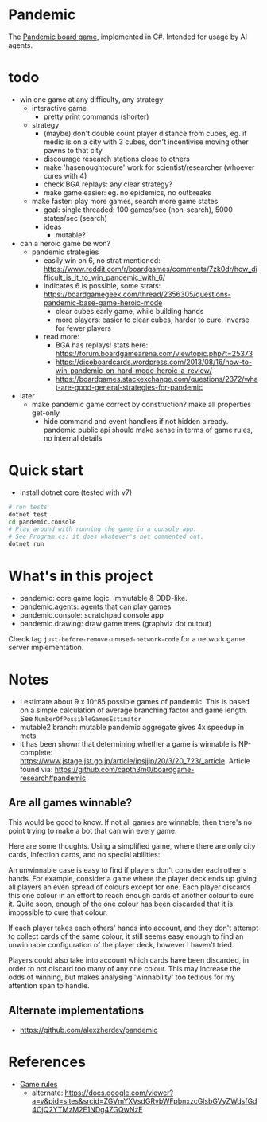 # Pandemic

The [Pandemic board game](https://en.wikipedia.org/wiki/Pandemic_%28board_game%29),
implemented in C#. Intended for usage by AI agents.

# todo
- win one game at any difficulty, any strategy
  - interactive game
    - pretty print commands (shorter)
  - strategy
    - (maybe) don't double count player distance from cubes, eg. if medic is on a city with 3 cubes,
      don't incentivise moving other pawns to that city
    - discourage research stations close to others
    - make 'hasenoughtocure' work for scientist/researcher (whoever cures with 4)
    - check BGA replays: any clear strategy?
    - make game easier: eg. no epidemics, no outbreaks
  - make faster: play more games, search more game states
    - goal: single threaded: 100 games/sec (non-search), 5000 states/sec (search)
    - ideas
      - mutable?
- can a heroic game be won?
  - pandemic strategies
    - easily win on 6, no strat mentioned: https://www.reddit.com/r/boardgames/comments/7zk0dr/how_difficult_is_it_to_win_pandemic_with_6/
    - indicates 6 is possible, some strats: https://boardgamegeek.com/thread/2356305/questions-pandemic-base-game-heroic-mode
        - clear cubes early game, while building hands
        - more players: easier to clear cubes, harder to cure. Inverse for fewer players
    - read more:
        - BGA has replays! stats here: https://forum.boardgamearena.com/viewtopic.php?t=25373
        - https://diceboardcards.wordpress.com/2013/08/16/how-to-win-pandemic-on-hard-mode-heroic-a-review/
        - https://boardgames.stackexchange.com/questions/2372/what-are-good-general-strategies-for-pandemic
- later
  - make pandemic game correct by construction? make all properties get-only
    - hide command and event handlers if not hidden already. pandemic public api should make sense
      in terms of game rules, no internal details

# Quick start
- install dotnet core (tested with v7)

```sh
# run tests
dotnet test
cd pandemic.console
# Play around with running the game in a console app.
# See Program.cs: it does whatever's not commented out.
dotnet run
```

# What's in this project
- pandemic: core game logic. Immutable & DDD-like.
- pandemic.agents: agents that can play games
- pandemic.console: scratchpad console app
- pandemic.drawing: draw game trees (graphviz dot output)

Check tag `just-before-remove-unused-network-code` for a network game server implementation.

# Notes
- I estimate about 9 x 10^85 possible games of pandemic. This is based on a
  simple calculation of average branching factor and game length. See
  `NumberOfPossibleGamesEstimator`
- mutable2 branch: mutable pandemic aggregate gives 4x speedup in mcts
- it has been shown that determining whether a game is winnable is NP-complete:
  https://www.jstage.jst.go.jp/article/ipsjjip/20/3/20_723/_article. Article
  found via: https://github.com/captn3m0/boardgame-research#pandemic


## Are all games winnable?
This would be good to know. If not all games are winnable, then there's no point
trying to make a bot that can win every game.

Here are some thoughts. Using a simplified game, where there are only city
cards, infection cards, and no special abilities:

An unwinnable case is easy to find if players don't consider each other's hands.
For example, consider a game where the player deck ends up giving all players an
even spread of colours except for one. Each player discards this one colour in
an effort to reach enough cards of another colour to cure it. Quite soon, enough
of the one colour has been discarded that it is impossible to cure that colour.

If each player takes each others' hands into account, and they don't attempt to
collect cards of the same colour, it still seems easy enough to find an
unwinnable configuration of the player deck, however I haven't tried.

Players could also take into account which cards have been discarded, in order
to not discard too many of any one colour. This may increase the odds of
winning, but makes analysing 'winnability' too tedious for my attention span to
handle.

## Alternate implementations
- https://github.com/alexzherdev/pandemic


# References
- [Game rules](https://www.ultraboardgames.com/pandemic/game-rules.php)
    - alternate: https://docs.google.com/viewer?a=v&pid=sites&srcid=ZGVmYXVsdGRvbWFpbnxzcGlsbGVyZWdsfGd4OjQ2YTMzM2E1NDg4ZGQwNzE
